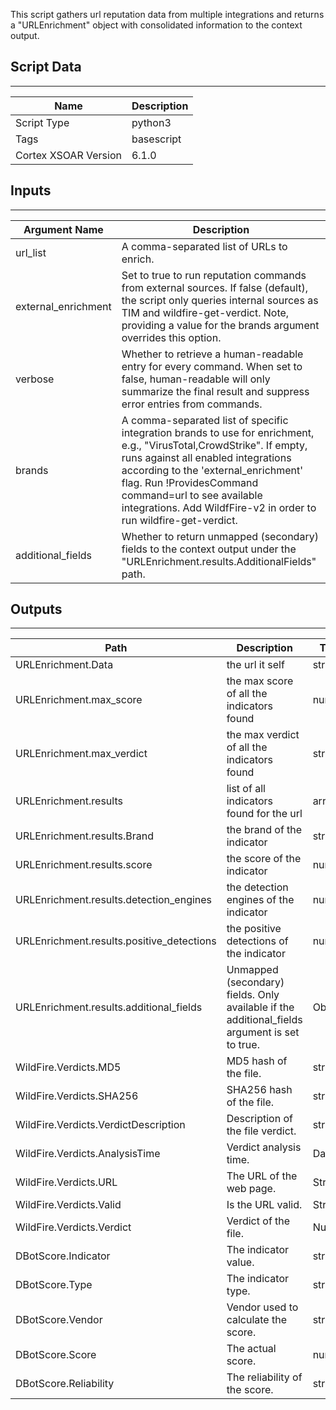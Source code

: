 This script gathers url reputation data from multiple integrations and returns a "URLEnrichment" object with consolidated information to the context output.

## Script Data

---

| **Name** | **Description** |
| --- | --- |
| Script Type | python3 |
| Tags | basescript |
| Cortex XSOAR Version | 6.1.0 |

## Inputs

---

| **Argument Name** | **Description** |
| --- | --- |
| url_list | A comma-separated list of URLs to enrich. |
| external_enrichment | Set to true to run reputation commands from external sources. If false (default), the script only queries internal sources as TIM and wildfire-get-verdict. Note, providing a value for the brands argument overrides this option. |
| verbose | Whether to retrieve a human-readable entry for every command. When set to false, human-readable will only summarize the final result and suppress error entries from commands. |
| brands | A comma-separated list of specific integration brands to use for enrichment, e.g., "VirusTotal,CrowdStrike". If empty, runs against all enabled integrations according to the 'external_enrichment' flag. Run !ProvidesCommand command=url to see available integrations. Add WildfFire-v2 in order to run wildfire-get-verdict. |
| additional_fields | Whether to return unmapped \(secondary\) fields to the context output under the "URLEnrichment.results.AdditionalFields" path. |

## Outputs

---

| **Path** | **Description** | **Type** |
| --- | --- | --- |
| URLEnrichment.Data | the url it self | string |
| URLEnrichment.max_score | the max score of all the indicators found | number |
| URLEnrichment.max_verdict | the max verdict of all the indicators found | string |
| URLEnrichment.results | list of all indicators found for the url | array |
| URLEnrichment.results.Brand | the brand of the indicator | string |
| URLEnrichment.results.score | the score of the indicator | number |
| URLEnrichment.results.detection_engines | the detection engines of the indicator | number |
| URLEnrichment.results.positive_detections | the positive detections of the indicator | number |
| URLEnrichment.results.additional_fields | Unmapped \(secondary\) fields. Only available if the additional_fields argument is set to true. | Object |
| WildFire.Verdicts.MD5 | MD5 hash of the file. | string |
| WildFire.Verdicts.SHA256 | SHA256 hash of the file. | string |
| WildFire.Verdicts.VerdictDescription | Description of the file verdict. | string |
| WildFire.Verdicts.AnalysisTime | Verdict analysis time. | Date |
| WildFire.Verdicts.URL | The URL of the web page. | String |
| WildFire.Verdicts.Valid | Is the URL valid. | String |
| WildFire.Verdicts.Verdict | Verdict of the file. | Number |
| DBotScore.Indicator | The indicator value. | string |
| DBotScore.Type | The indicator type. | string |
| DBotScore.Vendor | Vendor used to calculate the score. | string |
| DBotScore.Score | The actual score. | number |
| DBotScore.Reliability | The reliability of the score. | string |

